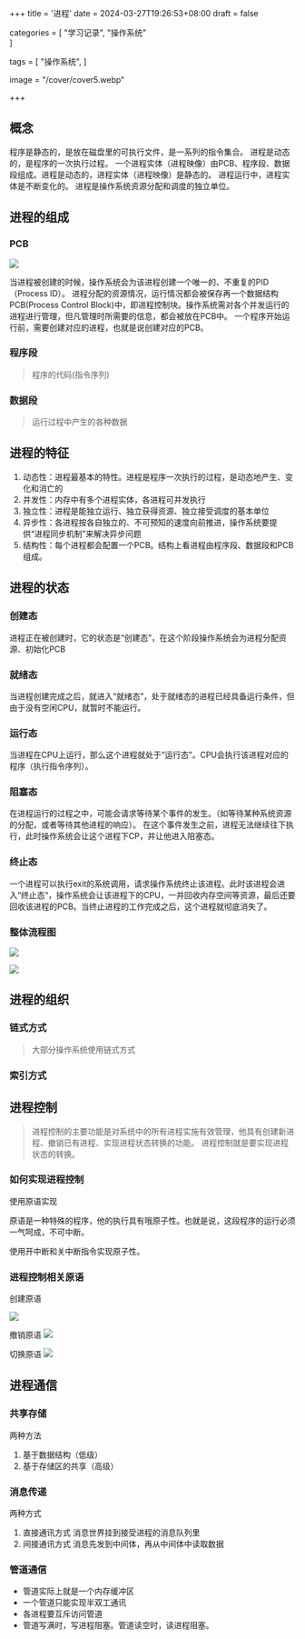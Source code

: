+++
title = '进程'
date = 2024-03-27T19:26:53+08:00
draft = false

categories = [
    "学习记录",
    "操作系统"    
]

tags = [
    "操作系统",
]

image = "/cover/cover5.webp"

+++

## 概念

程序是静态的，是放在磁盘里的可执行文件，是一系列的指令集合。
进程是动态的，是程序的一次执行过程。
一个进程实体（进程映像）由PCB、程序段、数据段组成。进程是动态的，进程实体（进程映像）是静态的。
进程运行中，进程实体是不断变化的。
进程是操作系统资源分配和调度的独立单位。
## 进程的组成

### PCB
![](../../post/操作系统学习记录/image/Pasted%20image%2020240330203712.png)

当进程被创建的时候，操作系统会为该进程创建一个唯一的、不重复的PID（Process ID）。
进程分配的资源情况，运行情况都会被保存再一个数据结构PCB(Process Control Block)中，即进程控制块。操作系统需对各个并发运行的进程进行管理，但凡管理时所需要的信息，都会被放在PCB中。
一个程序开始运行前，需要创建对应的进程，也就是说创建对应的PCB。
### 程序段

> 程序的代码(指令序列)

### 数据段

> 运行过程中产生的各种数据

## 进程的特征

1. 动态性：进程最基本的特性。进程是程序一次执行的过程，是动态地产生、变化和消亡的
2. 并发性：内存中有多个进程实体，各进程可并发执行
3. 独立性：进程是能独立运行、独立获得资源、独立接受调度的基本单位
4. 异步性：各进程按各自独立的、不可预知的速度向前推进，操作系统要提供“进程同步机制”来解决异步问题
5. 结构性：每个进程都会配置一个PCB。结构上看进程由程序段、数据段和PCB组成。
## 进程的状态

### 创建态

进程正在被创建时，它的状态是“创建态”，在这个阶段操作系统会为进程分配资源、初始化PCB

### 就绪态

当进程创建完成之后，就进入“就绪态”，处于就绪态的进程已经具备运行条件，但由于没有空闲CPU，就暂时不能运行。
### 运行态

当进程在CPU上运行，那么这个进程就处于“运行态”。CPU会执行该进程对应的程序（执行指令序列）。

### 阻塞态

在进程运行的过程之中，可能会请求等待某个事件的发生。（如等待某种系统资源的分配，或者等待其他进程的响应）。
在这个事件发生之前，进程无法继续往下执行，此时操作系统会让这个进程下CP，并让他进入阻塞态。
### 终止态

一个进程可以执行exit的系统调用，请求操作系统终止该进程。此时该进程会进入“终止态“，操作系统会让该进程下的CPU，一并回收内存空间等资源，最后还要回收该进程的PCB。当终止进程的工作完成之后，这个进程就彻底消失了。
### 整体流程图

![](../../post/操作系统学习记录/image/Pasted%20image%2020240330203124.png)

![](../../post/操作系统学习记录/image/Pasted%20image%2020240310153002.png)



## 进程的组织

### 链式方式

>大部分操作系统使用链式方式
### 索引方式


## 进程控制

>进程控制的主要功能是对系统中的所有进程实施有效管理，他具有创建新进程、撤销已有进程、实现进程状态转换的功能。
>进程控制就是要实现进程状态的转换。

### 如何实现进程控制

使用原语实现

原语是一种特殊的程序，他的执行具有哦原子性。也就是说，这段程序的运行必须一气呵成，不可中断。 

使用开中断和关中断指令实现原子性。

### 进程控制相关原语

创建原语

![](../../post/操作系统学习记录/image/Pasted%20image%2020240330204543.png)

撤销原语
![](../../post/操作系统学习记录/image/Pasted%20image%2020240330204851.png)

切换原语
![](../../post/操作系统学习记录/image/Pasted%20image%2020240330205044.png)

## 进程通信

### 共享存储

两种方法
1. 基于数据结构（低级）
2. 基于存储区的共享（高级）
### 消息传递

两种方式
1. 直接通讯方式
	消息世界挂到接受进程的消息队列里
2. 间接通讯方式
	消息先发到中间体，再从中间体中读取数据
### 管道通信

- 管道实际上就是一个内存缓冲区
- 一个管道只能实现半双工通讯
- 各进程要互斥访问管道
- 管道写满时，写进程阻塞。管道读空时，读进程阻塞。
